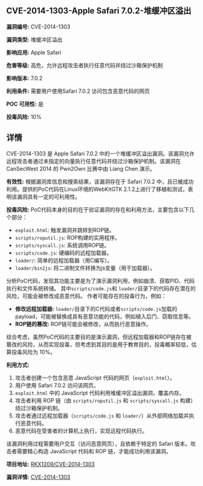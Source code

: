 ## CVE-2014-1303-Apple Safari 7.0.2-堆缓冲区溢出

**漏洞编号:** CVE-2014-1303

**漏洞类型:** 堆缓冲区溢出

**影响应用:** Apple Safari

**危害等级:** 高危，允许远程攻击者执行任意代码并绕过沙箱保护机制

**影响版本:** 7.0.2

**利用条件:** 需要用户使用Safari 7.0.2 访问包含恶意代码的网页

**POC 可用性:** 是

**投毒风险:** 10%

## 详情

CVE-2014-1303 是 Apple Safari 7.0.2 中的一个堆缓冲区溢出漏洞。该漏洞允许远程攻击者通过未指定的向量执行任意代码并绕过沙箱保护机制。该漏洞在 CanSecWest 2014 的 Pwn2Own 比赛中由 Liang Chen 演示。

**有效性:**
根据漏洞库信息和搜索结果，该漏洞存在于 Safari 7.0.2 中，且已被成功利用。提供的PoC代码在Linux环境的WebKitGTK 2.1.2上进行了移植和测试，表明该漏洞具有一定的可利用性。

**投毒风险:**
PoC代码本身的目的在于验证漏洞的存在和利用方法，主要包含以下几个部分：
*   `exploit.html`: 触发漏洞并跳转到ROP链。
*   `scripts/roputil.js`: ROP构建的实用程序。
*   `scripts/syscall.js`: 系统调用ROP链。
*   `scripts/code.js`: 硬编码的远程加载器。
*   `loader/`: 简单的远程加载器（用C编写）。
*   `loader/bin2js`: 将二进制文件转换为js变量（用于加载器）。

分析PoC代码，发现其功能主要是为了演示漏洞利用，例如崩溃、获取PID、代码执行和文件系统转储。 其中`scripts/code.js`和 `loader/`目录下的代码存在潜在的风险，可能会被修改成恶意代码。
作者可能存在的投毒行为，例如：
*   **修改远程加载器:**  `loader/`目录下的C代码或者`scripts/code.js`加载的payload，可能被替换成具有恶意功能的代码，例如植入后门、窃取信息等。
*   **ROP链的篡改:**  ROP链可能会被修改，从而执行恶意操作。

综合考虑，虽然PoC代码的主要目的是演示漏洞，但远程加载器和ROP链存在被篡改的风险，从而实现投毒，但考虑到其目的是用于教育目的，投毒概率较低，估算投毒风险为 10%。

**利用方式:**
1.  攻击者创建一个包含恶意 JavaScript 代码的网页（`exploit.html`）。
2.  用户使用 Safari 7.0.2 访问该网页。
3.  `exploit.html` 中的 JavaScript 代码利用堆缓冲区溢出漏洞，覆盖内存。
4.  攻击者利用 ROP 链（由 `scripts/roputil.js` 和 `scripts/syscall.js` 构建）绕过沙箱保护机制。
5.  攻击者通过远程加载器（`scripts/code.js` 和 `loader/`）从外部网络加载并执行恶意代码。
6.  恶意代码在受害者的计算机上执行，实现远程代码执行。

该漏洞利用过程需要用户交互（访问恶意网页），且依赖于特定的 Safari 版本。攻击者需要精心构造 JavaScript 代码和 ROP 链，才能成功利用该漏洞。

**项目地址:** [RKX1209/CVE-2014-1303](https://github.com/RKX1209/CVE-2014-1303)

**漏洞详情:** [CVE-2014-1303](https://nvd.nist.gov/vuln/detail/CVE-2014-1303)